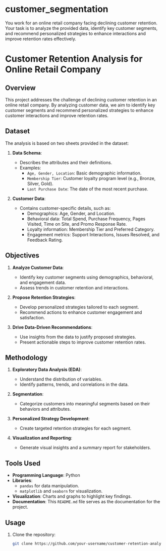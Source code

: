 # customer_segmentation
You work for an online retail company facing declining customer retention. Your task is to analyze the provided data, identify key customer segments, and recommend personalized strategies to enhance interactions and improve retention rates effectively.

# Customer Retention Analysis for Online Retail Company

## Overview

This project addresses the challenge of declining customer retention in an online retail company. By analyzing customer data, we aim to identify key customer segments and recommend personalized strategies to enhance customer interactions and improve retention rates.

## Dataset

The analysis is based on two sheets provided in the dataset:

1. **Data Schema**:
   - Describes the attributes and their definitions.
   - Examples:
     - `Age, Gender, Location`: Basic demographic information.
     - `Membership Tier`: Customer loyalty program level (e.g., Bronze, Silver, Gold).
     - `Last Purchase Date`: The date of the most recent purchase.

2. **Customer Data**:
   - Contains customer-specific details, such as:
     - Demographics: Age, Gender, and Location.
     - Behavioral data: Total Spend, Purchase Frequency, Pages Visited, Time on Site, and Promo Response Rate.
     - Loyalty information: Membership Tier and Preferred Category.
     - Engagement metrics: Support Interactions, Issues Resolved, and Feedback Rating.

## Objectives

1. **Analyze Customer Data**:
   - Identify key customer segments using demographics, behavioral, and engagement data.
   - Assess trends in customer retention and interactions.

2. **Propose Retention Strategies**:
   - Develop personalized strategies tailored to each segment.
   - Recommend actions to enhance customer engagement and satisfaction.

3. **Drive Data-Driven Recommendations**:
   - Use insights from the data to justify proposed strategies.
   - Present actionable steps to improve customer retention rates.

## Methodology

1. **Exploratory Data Analysis (EDA)**:
   - Understand the distribution of variables.
   - Identify patterns, trends, and correlations in the data.

2. **Segmentation**:
   - Categorize customers into meaningful segments based on their behaviors and attributes.

3. **Personalized Strategy Development**:
   - Create targeted retention strategies for each segment.

4. **Visualization and Reporting**:
   - Generate visual insights and a summary report for stakeholders.

## Tools Used

- **Programming Language**: Python
- **Libraries**:
  - `pandas` for data manipulation.
  - `matplotlib` and `seaborn` for visualization.
- **Visualization**: Charts and graphs to highlight key findings.
- **Documentation**: This `README.md` file serves as the documentation for the project.

## Usage

1. Clone the repository:
   ```bash
   git clone https://github.com/your-username/customer-retention-analysis.git
